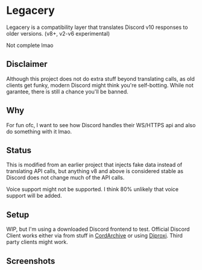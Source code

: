 # Legacery

Legacery is a compatibility layer that translates Discord v10 responses to older versions. (v8+, v2-v6 experimental)

Not complete lmao

## Disclaimer

Although this project does not do extra stuff beyond translating calls, as old clients get funky, modern Discord might think you're self-botting. While not garantee, there is still a chance you'll be banned.

## Why

For fun ofc, I want to see how Discord handles their WS/HTTPS api and also do something with it lmao.

## Status

This is modified from an earlier project that injects fake data instead of translating API calls, but anything v8 and above is considered stable as Discord does not change much of the API calls.

Voice support might not be supported. I think 80% unlikely that voice support will be added.

## Setup

WIP, but I'm using a downloaded Discord frontend to test. Official Discord Client works either via from stuff in [CordArchive](https://github.com/cordarchive) or using [Diproxi](https://github.com/V3L0C1T13S/reflectcord/blob/main/docs/diproxi_setup.md). Third party clients might work.

## Screenshots

